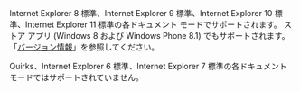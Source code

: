 Internet Explorer 8 標準、Internet Explorer 9 標準、Internet Explorer 10 標準、Internet Explorer 11 標準の各ドキュメント モードでサポートされます。 ストア アプリ \(Windows 8 および Windows Phone 8.1\) でもサポートされます。 「[バージョン情報](../../../javascript/reference/javascript-version-information.md)」を参照してください。  
  
 Quirks、Internet Explorer 6 標準、Internet Explorer 7 標準の各ドキュメント モードではサポートされていません。
